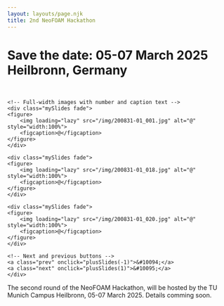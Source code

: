 ```yaml
---
layout: layouts/page.njk
title: 2nd NeoFOAM Hackathon
---
```


# Save the date: 05-07 March 2025 Heilbronn, Germany

<div class="section-content">
	<!-- The dots/circles -->
	<div style="text-align:center">
	<span class="dot" onclick="currentSlide(1)"></span>
	<span class="dot" onclick="currentSlide(2)"></span>
	<span class="dot" onclick="currentSlide(3)"></span>
	</div>
	<br>
	<div class="slideshow-container">

	<!-- Full-width images with number and caption text -->
	<div class="mySlides fade">
	<figure>
		<img loading="lazy" src="/img/200831-01_001.jpg" alt="@" style="width:100%">
		<figcaption>@</figcaption>
	</figure>
	</div>

	<div class="mySlides fade">
	<figure>
		<img loading="lazy" src="/img/200831-01_018.jpg" alt="@" style="width:100%">
		<figcaption>@</figcaption>
	</figure>
	</div>

	<div class="mySlides fade">
	<figure>
		<img loading="lazy" src="/img/200831-01_020.jpg" alt="@" style="width:100%">
		<figcaption>@</figcaption>
	</figure>
	</div>

	<!-- Next and previous buttons -->
	<a class="prev" onclick="plusSlides(-1)">&#10094;</a>
	<a class="next" onclick="plusSlides(1)">&#10095;</a>
	</div>
</div>


The second round of the NeoFOAM Hackathon, will be hosted by the TU Munich Campus Heilbronn, 05-07 March 2025. Details comming soon.
